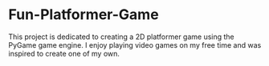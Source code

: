 # Fun-Platformer-Game
This project is dedicated to creating a 2D platformer game using the PyGame game engine. I enjoy playing video games on my free time and was inspired to create one of my own. 
